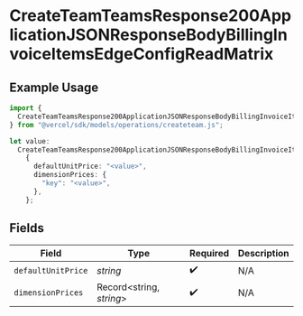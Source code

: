 # CreateTeamTeamsResponse200ApplicationJSONResponseBodyBillingInvoiceItemsEdgeConfigReadMatrix

## Example Usage

```typescript
import {
  CreateTeamTeamsResponse200ApplicationJSONResponseBodyBillingInvoiceItemsEdgeConfigReadMatrix,
} from "@vercel/sdk/models/operations/createteam.js";

let value:
  CreateTeamTeamsResponse200ApplicationJSONResponseBodyBillingInvoiceItemsEdgeConfigReadMatrix =
    {
      defaultUnitPrice: "<value>",
      dimensionPrices: {
        "key": "<value>",
      },
    };
```

## Fields

| Field                    | Type                     | Required                 | Description              |
| ------------------------ | ------------------------ | ------------------------ | ------------------------ |
| `defaultUnitPrice`       | *string*                 | :heavy_check_mark:       | N/A                      |
| `dimensionPrices`        | Record<string, *string*> | :heavy_check_mark:       | N/A                      |
